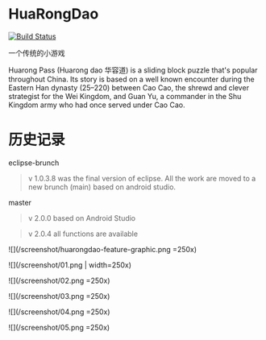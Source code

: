 # HuaRongDao

[![Build Status](https://travis-ci.org/whywhom/HuaRongDao.svg?branch=master)](https://travis-ci.org/whywhom/HuaRongDao)

一个传统的小游戏

Huarong Pass (Huarong dao 华容道) is a sliding block puzzle that's popular throughout China. Its story is based on a well known encounter during the Eastern Han dynasty (25–220) between Cao Cao, the shrewd and clever strategist for the Wei Kingdom, and Guan Yu, a commander in the Shu Kingdom army who had once served under Cao Cao.

# 历史记录

eclipse-brunch

>v 1.0.3.8 was the final version of eclipse. All the work are moved to a new brunch (main) based on android studio.

master

>v 2.0.0 based on Android Studio

>v 2.0.4 all functions are available

![](/screenshot/huarongdao-feature-graphic.png =250x)

![](/screenshot/01.png | width=250x)

![](/screenshot/02.png =250x)

![](/screenshot/03.png =250x)

![](/screenshot/04.png =250x)

![](/screenshot/05.png =250x)
